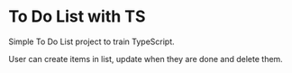 # To Do List with TS

Simple To Do List project to train TypeScript.

User can create items in list, update when they are done and delete them.

